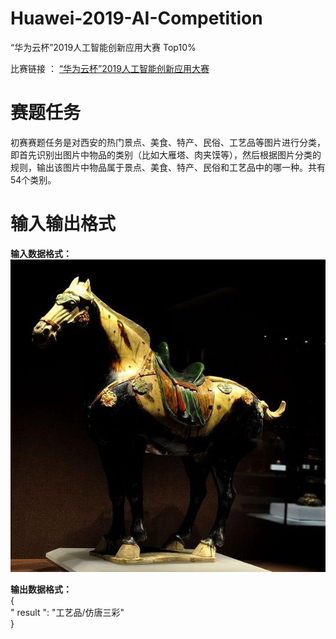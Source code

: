 # Huawei-2019-AI-Competition
“华为云杯”2019人工智能创新应用大赛 Top10%

比赛链接 ：
[“华为云杯”2019人工智能创新应用大赛](https://competition.huaweicloud.com/information/1000021526/circumstances?track=107)

# 赛题任务
初赛赛题任务是对西安的热门景点、美食、特产、民俗、工艺品等图片进行分类，即首先识别出图片中物品的类别（比如大雁塔、肉夹馍等），然后根据图片分类的规则，输出该图片中物品属于景点、美食、特产、民俗和工艺品中的哪一种。共有54个类别。

# 输入输出格式
<b>输入数据格式：</b>   
![alt 仿唐三彩](https://github.com/ielym/Huawei-2019-AI-Competition/blob/main/imgs/img_12.jpg)

<b>输出数据格式：</b>      
{   
  " result ": "工艺品/仿唐三彩"   
}

